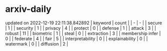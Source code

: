 # arxiv-daily
updated on 2022-12-19 22:11:38.842892
| keyword | count |
| - | - |
| secure | 1 |
| security | 1 |
| privacy | 4 |
| protect | 0 |
| defense | 1 |
| attack | 3 |
| robust | 11 |
| biometric | 1 |
| steal | 0 |
| extraction | 3 |
| membership infer | 0 |
| federate | 4 |
| fair | 5 |
| interpretability | 0 |
| explainability | 0 |
| watermark | 0 |
| diffusion | 2 |
